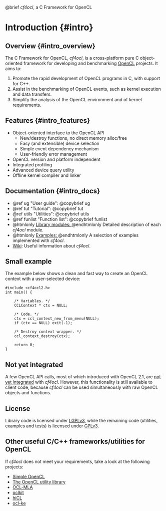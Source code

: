 @brief _cf4ocl_, a C Framework for OpenCL

Introduction {#intro}
============

## Overview {#intro_overview}

The C Framework for OpenCL, _cf4ocl_, is a cross-platform pure C object-oriented
framework for developing and benchmarking [OpenCL][] projects. It aims to:

1. Promote the rapid development of OpenCL programs in C, with support for C++.
2. Assist in the benchmarking of OpenCL events, such as kernel execution and
data transfers.
3. Simplify the analysis of the OpenCL environment and of kernel requirements.

## Features {#intro_features}

* Object-oriented interface to the OpenCL API
  * New/destroy functions, no direct memory alloc/free
  * Easy (and extensible) device selection
  * Simple event dependency mechanism
  * User-friendly error management
* OpenCL version and platform independent
* Integrated profiling
* Advanced device query utility
* Offline kernel compiler and linker

## Documentation {#intro_docs}

* @ref ug "User guide": @copybrief ug
* @ref tut "Tutorial": @copybrief tut
* @ref utils "Utilities": @copybrief utils
* @ref funlist "Function list": @copybrief funlist
* @htmlonly <a href="modules.html">Library modules: </a>@endhtmlonly
  Detailed description of each _cf4ocl_ module.
* @htmlonly <a href="examples.html">Examples: </a>@endhtmlonly
  A selection of examples implemented with _cf4ocl_.
* [Wiki][]: Useful information about _cf4ocl_.

## Small example

The example below shows a clean and fast way to create an OpenCL context with a
user-selected device:

~~~~~~~~~~~~~~~{.c}
#include <cf4ocl2.h>
int main() {

    /* Variables. */
    CCLContext * ctx = NULL;

    /* Code. */
    ctx = ccl_context_new_from_menu(NULL);
    if (ctx == NULL) exit(-1);

    /* Destroy context wrapper. */
    ccl_context_destroy(ctx);

    return 0;
}
~~~~~~~~~~~~~~~

## Not yet integrated

A few OpenCL API calls, most of which introduced with OpenCL 2.1, are
[not yet integrated][enhancements] with _cf4ocl_. However, this functionality is
still available to client code, because _cf4ocl_ can be used simultaneously with
raw OpenCL objects and functions.

## License

Library code is licensed under [LGPLv3][], while the remaining code (utilities,
examples and tests) is licensed under [GPLv3][].

## Other useful C/C++ frameworks/utilities for OpenCL

If _cf4ocl_ does not meet your requirements, take a look at the following
projects:

* [Simple OpenCL][]
* [The OpenCL utility library][]
* [OCL-MLA][]
* [oclkit][]
* [hiCL][]
* [ocl-ke][]

[OpenCL]: http://www.khronos.org/opencl/ "OpenCL"
[LGPLv3]: http://www.gnu.org/licenses/lgpl.html "LGPLv3"
[GPLv3]: http://www.gnu.org/licenses/gpl.html "GPLv3"
[Wiki]: https://github.com/fakenmc/cf4ocl/wiki
[enhancements]: https://github.com/fakenmc/cf4ocl/issues?q=is%3Aissue+is%3Aopen+label%3Aenhancement
[Simple OpenCL]: https://github.com/morousg/simple-opencl "Simple OpenCL"
[The OpenCL utility library]: https://github.com/Oblomov/CLU "The OpenCL utility library"
[OCL-MLA]: http://tuxfan.github.io/ocl-mla/ "OCL-MLA"
[oclkit]: https://github.com/matze/oclkit "oclkit"
[hiCL]: https://github.com/issamsaid/hiCL "high level OpenCL abstraction layer for scientific computing"
[ocl-ke]: https://github.com/anyc/ocl-ke "OpenCL kernel extractor"
